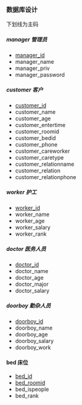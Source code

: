 ### 数据库设计

下划线为主码

##### manager 管理员

* <u>manager_id</u>
* manager_name
* manager_priv
* manager_password



##### customer 客户

* <u>customer_id</u>
* customer_name
* customer_age
* customer_entertime
* customer_roomid
* customer_bedid
* customer_phone
* customer_careworker
* customer_caretype
* customer_relationname
* customer_relation
* customer_relationphone



##### worker 护工

* <u>worker_id</u>
* worker_name
* worker_age
* worker_salary
* worker_rank



##### doctor 医务人员

* <u>doctor_id</u>
* doctor_name
* doctor_age
* doctor_major
* doctor_salary



##### doorboy 勤杂人员

* <u>doorboy_id</u>
* doorboy_name
* doorboy_age
* doorboy_salary
* doorboy_work



#### bed 床位

* <u>bed_id</u>
* <u>bed_roomid</u>
* bed_ispeople
* bed_rank


